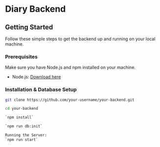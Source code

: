 # Diary Backend

## Getting Started

Follow these simple steps to get the backend up and running on your local machine.

### Prerequisites

Make sure you have Node.js and npm installed on your machine.

- Node.js: [Download here](https://nodejs.org/)

### Installation & Database Setup

```bash
git clone https://github.com/your-username/your-backend.git

cd your-backend

`npm install`

`npm run db:init`

Running the Server:
`npm run start`

```
